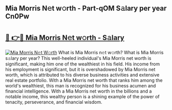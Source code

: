 ## Mia Morris N𝚎t w𝚘rth - Part-qOM S𝚊lary per year Cn0Pw

# <h2><a href="http://gc28db.nevu.top/?p=Mia+Morris">🔗 👉🔴 Mia Morris N𝚎t w𝚘rth - S𝚊lary</a></h2>

[![Mia Morris N𝚎t W𝚘rth](https://i.imgur.com/Oavwk0R.jpeg)](http://gc28db.nevu.top/?p=Mia+Morris)
What is Mia Morris n𝚎t w𝚘rth? What is Mia Morris s𝚊lary per year?
This well-heeled individual's Mia Morris net worth is significant, making him one of the wealthiest in his field. His income from his employment is significant, but it is overshadowed by Mia Morris net worth, which is attributed to his diverse business activities and extensive real estate portfolio. With a Mia Morris net worth that ranks him among the world's wealthiest, this man is recognized for his business acumen and financial intelligence. With a Mia Morris net worth in the billions and a notable income, this wealthy person is a shining example of the power of tenacity, perseverance, and financial wisdom.
